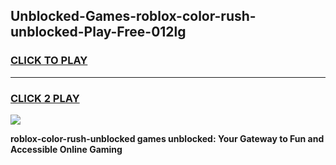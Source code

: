 
## Unblocked-Games-roblox-color-rush-unblocked-Play-Free-012lg
<h3>
<a href="https://premium76.site?title=roblox-color-rush-unblocked&ref=12A">CLICK TO PLAY</a></h3>
<hr>

<h3>
<a href="https://premium76.site?title=roblox-color-rush-unblocked&ref=12A">CLICK 2 PLAY</a>
  
</h3>

<a href="https://premium76.site?title=roblox-color-rush-unblocked&ref=12A"><img src="https://clearcache.store/games.png"></a>


**roblox-color-rush-unblocked games unblocked: Your Gateway to Fun and Accessible Online Gaming**
